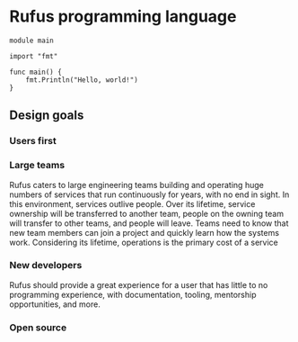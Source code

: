# Rufus programming language

```rufus
module main

import "fmt"

func main() {
    fmt.Println("Hello, world!")
}
```

## Design goals

### Users first

### Large teams

Rufus caters to large engineering teams building and operating huge numbers of
services that run continuously for years, with no end in sight. In this
environment, services outlive people. Over its lifetime, service ownership will
be transferred to another team, people on the owning team will transfer to other
teams, and people will leave. Teams need to know that new team members can join
a project and quickly learn how the systems work. Considering its lifetime,
operations is the primary cost of a service

### New developers

Rufus should provide a great experience for a user that has little to no
programming experience, with documentation, tooling, mentorship opportunities,
and more.

### Open source

